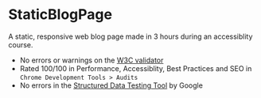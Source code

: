 # StaticBlogPage
A static, responsive web blog page made in 3 hours during an accessiblity course. <br>

* No errors or warnings on the [W3C validator](https://validator.w3.org/nu/?doc=https%3A%2F%2Ftoutsurlefrontend.netlify.com%2F) <br>
* Rated 100/100 in Performance, Accessiblity, Best Practices and SEO in <code>Chrome Development Tools > Audits</code>
* No errors in the [Structured Data Testing Tool](https://search.google.com/structured-data/testing-tool/u/0/?hl=fr#url=toutsurlefrontend.netlify.com) by Google <br> 
